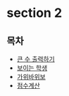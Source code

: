 # section 2

## 목차

- [큰 수 출력하기](https://github.com/ichbinmin2/Algorythm/blob/main/Inflearn-Algorythm/sec2/1-큰수출력하기/1-큰수출력하기.md)
- [보이는 학생](https://github.com/ichbinmin2/Algorythm/blob/main/Inflearn-Algorythm/sec2/2-보이는학생/2-보이는학생.md)
- [가위바위보](https://github.com/ichbinmin2/Algorythm/blob/main/Inflearn-Algorythm/sec2/3-가위바위보/3-가위바위보.md)
- [점수계산](https://github.com/ichbinmin2/Algorythm/blob/main/Inflearn-Algorythm/sec2/4-점수계산/4-점수계산.md)

</br>
